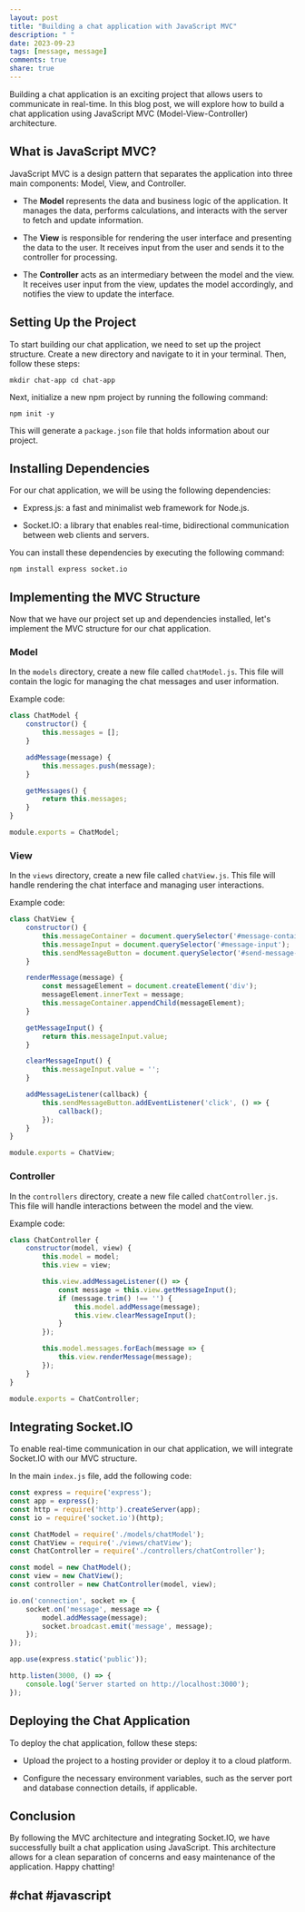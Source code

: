 ```yaml
---
layout: post
title: "Building a chat application with JavaScript MVC"
description: " "
date: 2023-09-23
tags: [message, message]
comments: true
share: true
---
```


Building a chat application is an exciting project that allows users to communicate in real-time. In this blog post, we will explore how to build a chat application using JavaScript MVC (Model-View-Controller) architecture. 

## What is JavaScript MVC? 

JavaScript MVC is a design pattern that separates the application into three main components: Model, View, and Controller. 

- The **Model** represents the data and business logic of the application. It manages the data, performs calculations, and interacts with the server to fetch and update information. 

- The **View** is responsible for rendering the user interface and presenting the data to the user. It receives input from the user and sends it to the controller for processing. 

- The **Controller** acts as an intermediary between the model and the view. It receives user input from the view, updates the model accordingly, and notifies the view to update the interface. 

## Setting Up the Project 

To start building our chat application, we need to set up the project structure. Create a new directory and navigate to it in your terminal. Then, follow these steps: 

<code>mkdir chat-app
cd chat-app</code>

Next, initialize a new npm project by running the following command: 

<code>npm init -y</code>

This will generate a `package.json` file that holds information about our project.

## Installing Dependencies 

For our chat application, we will be using the following dependencies: 

- Express.js: a fast and minimalist web framework for Node.js. 

- Socket.IO: a library that enables real-time, bidirectional communication between web clients and servers. 

You can install these dependencies by executing the following command: 

```shell
npm install express socket.io
```

## Implementing the MVC Structure 

Now that we have our project set up and dependencies installed, let's implement the MVC structure for our chat application.

### Model 

In the `models` directory, create a new file called `chatModel.js`. This file will contain the logic for managing the chat messages and user information. 

Example code:

```javascript
class ChatModel {
    constructor() {
        this.messages = [];
    }

    addMessage(message) {
        this.messages.push(message);
    }

    getMessages() {
        return this.messages;
    }
}

module.exports = ChatModel;
```

### View 

In the `views` directory, create a new file called `chatView.js`. This file will handle rendering the chat interface and managing user interactions. 

Example code:

```javascript
class ChatView {
    constructor() {
        this.messageContainer = document.querySelector('#message-container');
        this.messageInput = document.querySelector('#message-input');
        this.sendMessageButton = document.querySelector('#send-message-button');
    }

    renderMessage(message) {
        const messageElement = document.createElement('div');
        messageElement.innerText = message;
        this.messageContainer.appendChild(messageElement);
    }

    getMessageInput() {
        return this.messageInput.value;
    }

    clearMessageInput() {
        this.messageInput.value = '';
    }

    addMessageListener(callback) {
        this.sendMessageButton.addEventListener('click', () => {
            callback();
        });
    }
}

module.exports = ChatView;
```

### Controller 

In the `controllers` directory, create a new file called `chatController.js`. This file will handle interactions between the model and the view. 

Example code:

```javascript
class ChatController {
    constructor(model, view) {
        this.model = model;
        this.view = view;

        this.view.addMessageListener(() => {
            const message = this.view.getMessageInput();
            if (message.trim() !== '') {
                this.model.addMessage(message);
                this.view.clearMessageInput();
            }
        });

        this.model.messages.forEach(message => {
            this.view.renderMessage(message);
        });
    }
}

module.exports = ChatController;
```

## Integrating Socket.IO 

To enable real-time communication in our chat application, we will integrate Socket.IO with our MVC structure.

In the main `index.js` file, add the following code:

```javascript
const express = require('express');
const app = express();
const http = require('http').createServer(app);
const io = require('socket.io')(http);

const ChatModel = require('./models/chatModel');
const ChatView = require('./views/chatView');
const ChatController = require('./controllers/chatController');

const model = new ChatModel();
const view = new ChatView();
const controller = new ChatController(model, view);

io.on('connection', socket => {
    socket.on('message', message => {
        model.addMessage(message);
        socket.broadcast.emit('message', message);
    });
});

app.use(express.static('public'));

http.listen(3000, () => {
    console.log('Server started on http://localhost:3000');
});
```

## Deploying the Chat Application 

To deploy the chat application, follow these steps:

- Upload the project to a hosting provider or deploy it to a cloud platform.

- Configure the necessary environment variables, such as the server port and database connection details, if applicable.

## Conclusion 

By following the MVC architecture and integrating Socket.IO, we have successfully built a chat application using JavaScript. This architecture allows for a clean separation of concerns and easy maintenance of the application. Happy chatting!

## #chat #javascript